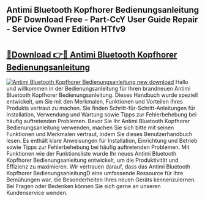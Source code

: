 ## Antimi Bluetooth Kopfhorer Bedienungsanleitung PDF Download Free - Part-CcY User Guide Repair - Service Owner Edition HTfv9

# <h2><a href="http://df52wxy.blite.top/?on=Antimi+Bluetooth+Kopfhorer+Bedienungsanleitung">🔗Download 👉🔴 Antimi Bluetooth Kopfhorer Bedienungsanleitung</a></h2>

[![Antimi Bluetooth Kopfhorer Bedienungsanleitung new download](https://i.imgur.com/lujVjoI.png)](http://df52wxy.blite.top/?on=Antimi+Bluetooth+Kopfhorer+Bedienungsanleitung)
Hallo und willkommen in der Bedienungsanleitung für Ihren brandneuen Antimi Bluetooth Kopfhorer Bedienungsanleitung. Dieses Handbuch wurde speziell entwickelt, um Sie mit den Merkmalen, Funktionen und Vorteilen Ihres Produkts vertraut zu machen. Sie finden Schritt-für-Schritt-Anleitungen für Installation, Verwendung und Wartung sowie Tipps zur Fehlerbehebung bei häufig auftretenden Problemen. Bevor Sie Ihr Antimi Bluetooth Kopfhorer Bedienungsanleitung verwenden, machen Sie sich bitte mit seinen Funktionen und Merkmalen vertraut, indem Sie dieses Benutzerhandbuch lesen. Es enthält klare Anweisungen für Installation, Einrichtung und Betrieb sowie Tipps zur Fehlerbehebung bei häufig auftretenden Problemen. Mit Funktionen wie der Funktionsliste wurde Ihr neues Antimi Bluetooth Kopfhorer Bedienungsanleitung entwickelt, um die Produktivität und Effizienz zu maximieren. Wir vertrauen darauf, dass das Antimi Bluetooth Kopfhorer BedienungsanleitungD eine umfassende Ressource für Ihre Bemühungen war, die Besonderheiten Ihres neuen Geräts kennenzulernen. Bei Fragen oder Bedenken können Sie sich gerne an unseren Kundenservice wenden.
